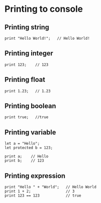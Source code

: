 # Printing to console

## Printing string
```
print "Hello World!";   // Hello World!
```

## Printing integer
```
print 123;    // 123
```

## Printing float
```
print 1.23;   // 1.23
```

## Printing boolean
```
print true;   //true
```

## Printing variable
```
let a = "Hello";
let protected b = 123;

print a;    // Hello
print b;    // 123
```

## Printing expression
```
print "Hello " + "World";   // Hello World
print 1 + 2;                // 3
print 123 == 123            // true
